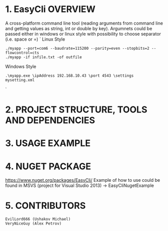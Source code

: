 # 1. EasyCli OVERVIEW
A cross-platform command line tool (reading arguments from command line and getting values as string, int or double by key).
Argumnets could be passed either in windows or linux style with possibility to choose separator (i.e. space or =)
`
Linux Style

    ./myapp --port=com6 --baudrate=115200 --parity=even --stopbits=2 --flowcontrol=cts
    ./myapp -if infile.txt -of outfile
    
Windows Style

    .\myapp.exe \ipAddress 192.168.10.43 \port 4543 \settings mysetting.xml
`
# 2. PROJECT STRUCTURE, TOOLS AND DEPENDENCIES

# 3. USAGE EXAMPLE

# 4. NUGET PACKAGE

https://www.nuget.org/packages/EasyCli/
Example of how to use could be found in MSVS (project for Visual Studio 2013) -> EasyCliNugetExample

# 5. CONTRIBUTORS
    EvilLord666 (Ushakov Michael)
    VeryNiceGuy (Alex Petrov)
